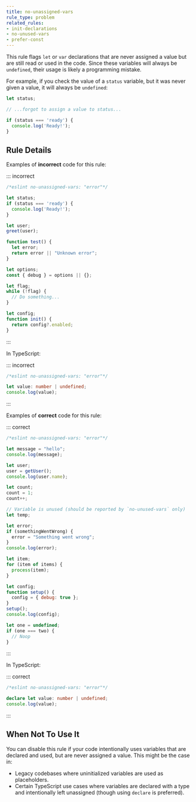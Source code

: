 ```yaml
---
title: no-unassigned-vars
rule_type: problem
related_rules:
- init-declarations
- no-unused-vars
- prefer-const
---
```



This rule flags `let` or `var` declarations that are never assigned a value but are still read or used in the code. Since these variables will always be `undefined`, their usage is likely a programming mistake.

For example, if you check the value of a `status` variable, but it was never given a value, it will always be `undefined`:

```js
let status;

// ...forgot to assign a value to status...

if (status === 'ready') {
  console.log('Ready!');
}
```

## Rule Details

Examples of **incorrect** code for this rule:

::: incorrect

```js
/*eslint no-unassigned-vars: "error"*/

let status;
if (status === 'ready') {
  console.log('Ready!');
}

let user;
greet(user);

function test() {
  let error;
  return error || "Unknown error";
}

let options;
const { debug } = options || {};

let flag;
while (!flag) {
  // Do something...
}

let config;
function init() {
  return config?.enabled;
}
```

:::

In TypeScript:

::: incorrect

```ts
/*eslint no-unassigned-vars: "error"*/

let value: number | undefined;
console.log(value);
```

:::

Examples of **correct** code for this rule:

::: correct

```js
/*eslint no-unassigned-vars: "error"*/

let message = "hello";
console.log(message);

let user;
user = getUser();
console.log(user.name);

let count;
count = 1;
count++;

// Variable is unused (should be reported by `no-unused-vars` only)
let temp;

let error;
if (somethingWentWrong) {
  error = "Something went wrong";
}
console.log(error);

let item;
for (item of items) {
  process(item);
}

let config;
function setup() {
  config = { debug: true };
}
setup();
console.log(config);

let one = undefined;
if (one === two) {
  // Noop
}
```

:::

In TypeScript:

::: correct

```ts
/*eslint no-unassigned-vars: "error"*/

declare let value: number | undefined;
console.log(value);
```

:::

## When Not To Use It

You can disable this rule if your code intentionally uses variables that are declared and used, but are never assigned a value. This might be the case in:

- Legacy codebases where uninitialized variables are used as placeholders.
- Certain TypeScript use cases where variables are declared with a type and intentionally left unassigned (though using `declare` is preferred).

